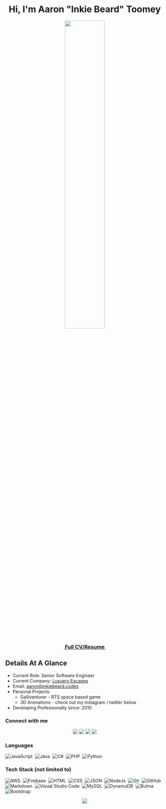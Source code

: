 <h1 align="center">Hi, I'm Aaron "Inkie Beard" Toomey</h1>
<p align="center"><img src="https://media.giphy.com/media/qgQUggAC3Pfv687qPC/giphy.gif" width="50%" /></p>

<h3 align="center"><a href="https://www.inkiebeard.com/cv.html" target="_blank" title="Full CV/Resume">&nbsp;Full CV/Resume&nbsp;</a></h3>

## Details At A Glance

* Current Role: Senior Software Engineer
* Current Company: [Luxuery Escapes](https://github.com/lux-group)
* Email: [aaron@inkiebeard.codes](mailto:aaron@inkiebeard.codes)
* Personal Projects: 
  * Galliventurer - RTS space based game
  * 3D Animations - check out my instagram / twitter below 
* Developing Profesisonally since: 2010


### Connect with me

<p align="center">
  <a href="https://www.inkiebeard.com"><img src="https://img.shields.io/badge/-inkeibeard.com-3423A6?style=for-the-badge&logo=Google-Chrome&logoColor=white"/></a>
<a href="https://www.linkedin.com/in/aaron-toomey/"><img src="https://img.shields.io/badge/-Aaron%20Toomey-0077B5?style=for-the-badge&logo=Linkedin&logoColor=white"/></a>
<a href="https://instagram.com/inkiebeard"><img src="https://img.shields.io/badge/-InkieBeard-E4405F?style=for-the-badge&logo=Instagram&logoColor=white"/></a>
<a href="https://twitter.com/inkiebeard"><img src="https://img.shields.io/badge/-InkieBeard-1DA1F2?style=for-the-badge&logo=twitter&logoColor=white"/></a>
</p>

### Languages

![JavaScript](https://img.shields.io/badge/-JavaScript-05122A?style=flat&logo=javascript)&nbsp;
![Java](https://img.shields.io/badge/-Java-05122A?style=flat&logo=Java&logoColor=FFA518)&nbsp;
![C#](https://img.shields.io/badge/-C%23-05122A?style=flat&logo=c#&logoColor=783196)&nbsp;
![PHP](https://img.shields.io/badge/-PHP-05122A?style=flat&logo=php&logoColor=777BB4)&nbsp;
![Python](https://img.shields.io/badge/-Python-05122A?style=flat&logo=python)&nbsp;


### Tech Stack (not limited to)

![AWS](https://img.shields.io/badge/-AWS-05122A?style=flat&logo=aws&logoColor=f79501)&nbsp;
![Firebase](https://img.shields.io/badge/-Firebase-05122A?style=flat&logo=firebase&logoColor=FFCA28)&nbsp;
![HTML](https://img.shields.io/badge/-HTML-05122A?style=flat&logo=HTML5)&nbsp;
![CSS](https://img.shields.io/badge/-CSS-05122A?style=flat&logo=CSS3&logoColor=1572B6)&nbsp;
![JSON](https://img.shields.io/badge/-JSON-05122A?style=flat&logo=json&logoColor=000000)&nbsp;
![NodeJs](https://img.shields.io/badge/-Node.js-05122A?style=flat&logo=node.js&logoColor=339933)&nbsp;
![Git](https://img.shields.io/badge/-Git-05122A?style=flat&logo=git)&nbsp;
![GitHub](https://img.shields.io/badge/-GitHub-05122A?style=flat&logo=github)&nbsp;
![Markdown](https://img.shields.io/badge/-Markdown-05122A?style=flat&logo=markdown)&nbsp;
![Visual Studio Code](https://img.shields.io/badge/-Visual%20Studio%20Code-05122A?style=flat&logo=visual-studio-code&logoColor=007ACC)&nbsp;
![MySQL](https://img.shields.io/badge/-MySQL-05122A?style=flat&logo=mysql&logoColor=4479A1)&nbsp;
![DynamoDB](https://img.shields.io/badge/-DynamoDB-05122A?style=flat&logo=dynamodb&logoColor=f79501)&nbsp;
![Bulma](https://img.shields.io/badge/-Bulma-05122A?style=flat&logo=bulma)&nbsp;
![Bootstrap](https://img.shields.io/badge/-Bootstrap-05122A?style=flat&logo=bootstrap&logoColor=563D7C)&nbsp;

<p align="center">
  <img src="https://github-readme-streak-stats.herokuapp.com?user=inkiebeard&theme=tokyonight_duo&hide_border=true&date_format=M%20j%5B%2C%20Y%5D" />
</p>


